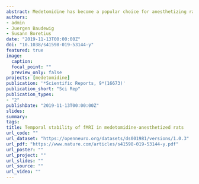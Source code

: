 ```yaml
---
abstract: Medetomidine has become a popular choice for anesthetizing rats during long-lasting sessions of blood-oxygen-level dependent (BOLD) functional magnetic resonance imaging (fMRI). Despite this, it has not yet been thoroughly established how commonly reported fMRI readouts evolve over several hours of medetomidine anesthesia and how they are affected by the precise timing, dose, and route of administration. We used four different protocols of medetomidine administration to anesthetize rats for up to six hours and repeatedly evaluated somatosensory stimulus-evoked BOLD responses and resting state functional connectivity. We found that the temporal evolution of fMRI readouts strongly depended on the method of administration. Intravenous administration of a medetomidine bolus (0.05 mg/kg), combined with a subsequent continuous infusion (0.1 mg/kg/h), led to temporally stable measures of stimulus-evoked activity and functional connectivity throughout the anesthesia. Deviating from the above protocol—by omitting the bolus, lowering the medetomidine dose, or using the subcutaneous route—compromised the stability of these measures in the initial two-hour period. We conclude that both an appropriate protocol of medetomidine administration and a suitable timing of fMRI experiments are crucial for obtaining consistent results. These factors should be considered for the design and interpretation of future rat fMRI studies.
authors:
- admin
- Juergen Baudewig
- Susann Boretius
date: "2019-11-13T00:00:00Z"
doi: "10.1038/s41598-019-53144-y"
featured: true
image:
  caption:
  focal_point: ""
  preview_only: false
projects: [medetomidine]
publication: '*Scientific Reports, 9*(16673)'
publication_short: "Sci Rep"
publication_types:
- "2"
publishDate: "2019-11-13T00:00:00Z"
slides:
summary:
tags:
title: Temporal stability of fMRI in medetomidine-anesthetized rats
url_code: ""
url_dataset: "https://openneuro.org/datasets/ds001981/versions/1.0.3"
url_pdf: "https://www.nature.com/articles/s41598-019-53144-y.pdf"
url_poster: ""
url_project: ""
url_slides: ""
url_source: ""
url_video: ""
---
```

